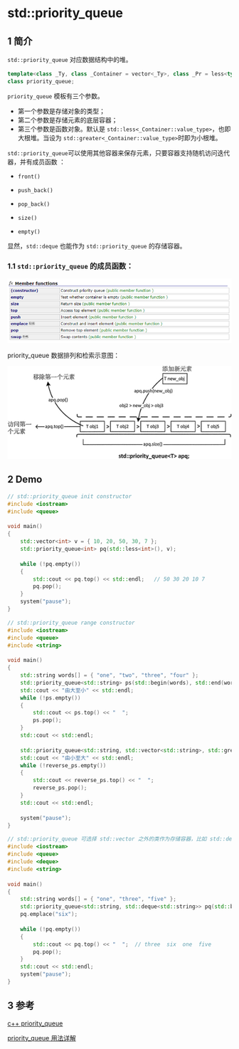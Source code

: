 # std::priority_queue

## 1 简介

`std::priority_queue` 对应数据结构中的堆。

```c++
template<class _Ty, class _Container = vector<_Ty>, class _Pr = less<typename _Container::value_type> >
class priority_queue;
```

`priority_queue` 模板有三个参数。

* 第一个参数是存储对象的类型；
* 第二个参数是存储元素的底层容器；
* 第三个参数是函数对象。默认是 `std::less<_Container::value_type>`，也即大根堆。当设为 `std::greater<_Container::value_type>`时即为小根堆。


`std::priority_queue`可以使用其他容器来保存元素，只要容器支持随机访问迭代器，并有成员函数 ：

* `front()`

* `push_back()`

* `pop_back()`

* `size()`

* `empty()`

显然，`std::deque` 也能作为 `std::priority_queue` 的存储容器。

### 1.1 `std::priority_queue` 的成员函数：

![](priority_queue_member_functions.png)


priority_queue 数据排列和检索示意图：

![priority_queue 数据排列和检索](priority_queue.jpg)


## 2 Demo

```c++
// std::priority_queue init constructor
#include <iostream>
#include <queue>

void main()
{
	std::vector<int> v = { 10, 20, 50, 30, 7 };
	std::priority_queue<int> pq(std::less<int>(), v);

	while (!pq.empty())
	{
		std::cout << pq.top() << std::endl;   // 50 30 20 10 7
		pq.pop();
	}
	system("pause");
}
```



```c++
// std::priority_queue range constructor
#include <iostream>
#include <queue>
#include <string>

void main() 
{
	std::string words[] = { "one", "two", "three", "four" };
	std::priority_queue<std::string> ps(std::begin(words), std::end(words));
	std::cout << "由大至小" << std::endl;
	while (!ps.empty())
	{
		std::cout << ps.top() << "  ";
		ps.pop();
	}
	std::cout << std::endl;

	std::priority_queue<std::string, std::vector<std::string>, std::greater<std::string>> reverse_ps(std::begin(words), std::end(words));
	std::cout << "由小至大" << std::endl;
	while (!reverse_ps.empty())
	{
		std::cout << reverse_ps.top() << "  ";
		reverse_ps.pop();
	}
	std::cout << std::endl;

	system("pause");
}
```



```c++
// std::priority_queue 可选择 std::vector 之外的类作为存储容器，比如 std::deque
#include <iostream>
#include <queue>
#include <deque>
#include <string>

void main()
{
	std::string words[] = { "one", "three", "five" };
	std::priority_queue<std::string, std::deque<std::string>> pq(std::begin(words), std::end(words));
	pq.emplace("six");
    
	while (!pq.empty())
	{
		std::cout << pq.top() << "  ";  // three  six  one  five
		pq.pop();
	}
	std::cout << std::endl;
	system("pause");
}
```



## 3 参考

[c++ priority_queue](http://www.cplusplus.com/reference/queue/priority_queue/)

[priority_queue 用法详解](http://c.biancheng.net/view/480.html)

